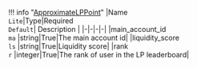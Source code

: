 !!! info "[ApproximateLPPoint](/../../schemas/approximate_lp_point)"
    |Name<br>`Lite`|Type|Required<br>`Default`| Description |
    |-|-|-|-|
    |main_account_id<br>`ma` |string|True|The main account id|
    |liquidity_score<br>`ls` |string|True|Liquidity score|
    |rank<br>`r` |integer|True|The rank of user in the LP leaderboard|

